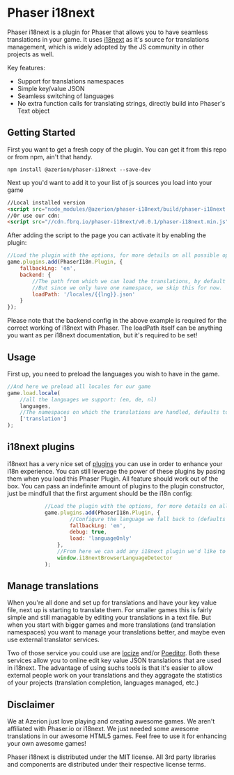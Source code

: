 Phaser i18next
==============
Phaser i18next is a plugin for Phaser that allows you to have seamless translations in your game. It uses [i18next](https://github.com/i18next/i18next) as it's source for translations management, which is widely adopted by the JS community in other projects as well.

Key features:
* Support for translations namespaces
* Simple key/value JSON
* Seamless switching of languages
* No extra function calls for translating strings, directly build into Phaser's Text object

Getting Started
---------------
First you want to get a fresh copy of the plugin. You can get it from this repo or from npm, ain't that handy.
```
npm install @azerion/phaser-i18next --save-dev
```

Next up you'd want to add it to your list of js sources you load into your game
```html
//Local installed version
<script src="node_modules/@azerion/phaser-i18next/build/phaser-i18next.js"></script>
//Or use our cdn:
<script src="//cdn.fbrq.io/phaser-i18next/v0.0.1/phaser-i18next.min.js"></script>
```

After adding the script to the page you can activate it by enabling the plugin:
```javascript
//Load the plugin with the options, for more details on all possible options, see: http://i18next.github.io/i18next/pages/doc_init.html
game.plugins.add(PhaserI18n.Plugin, {
    fallbackLng: 'en',
    backend: {
        //The path from which we can load the translations, by default this path also includes the translation namespace
        //But since we only have one namespace, we skip this for now.
        loadPath: '/locales/{{lng}}.json'
    }
});
```
Please note that the backend config in the above example is required for the correct working of i18next with Phaser.
The loadPath itself can be anything you want as per i18next documentation, but it's required to be set!

Usage
-----
First up, you need to preload the languages you wish to have in the game.
```javascript
//And here we preload all locales for our game
game.load.locale(
    //all the languages we support: (en, de, nl)
    languages,
    //The namespaces on which the translations are handled, defaults to ['translation']
    ['translation']
);
```

i18next plugins
---------------
i18next has a very nice set of [plugins](http://i18next.com/docs/ecosystem/) you can use in order to enhance your i18n experience. You can still leverage the power of these plugins by pasing them when you load this Phaser Plugin. All feature should work out of the box.
You can pass an indefinite amount of plugins to the plugin constructor, just be mindfull that the first argument should be the i18n config:
```javascript
            //Load the plugin with the options, for more details on all possible options, see: http://i18next.github.io/i18next/pages/doc_init.html
            game.plugins.add(PhaserI18n.Plugin, {
                    //Configure the language we fall back to (defaults to 'dev')
                    fallbackLng: 'en',
                    debug: true,
                    load: 'languageOnly'
                },
                //From here we can add any i18next plugin we'd like to use, new plugins can be added comma-seperated
                window.i18nextBrowserLanguageDetector
            );
```

Manage translations
-------------------
When you're all done and set up for translations and have your key value file, next up is starting to translate them. For smaller games this is fairly simple and still managable by editing your translations in a text file.
But when you start with bigger games and more translations (and translation namespaces) you want to manage your translations better, and maybe even use external translator services.

Two of those service you could use are [locize](https://locize.com/) and/or [Poeditor](https://poeditor.com). Both these services allow you to online edit key value JSON translations that are used in i18next.
The advantage of using suchs tools is that it's easier to allow external people work on your translations and they aggragate the statistics of your projects (translation completion, languages managed, etc.) 

Disclaimer
----------
We at Azerion just love playing and creating awesome games. We aren't affiliated with Phaser.io or i18next. We just needed some awesome translations in our awesome HTML5 games. Feel free to use it for enhancing your own awesome games!

Phaser i18next is distributed under the MIT license. All 3rd party libraries and components are distributed under their
respective license terms.